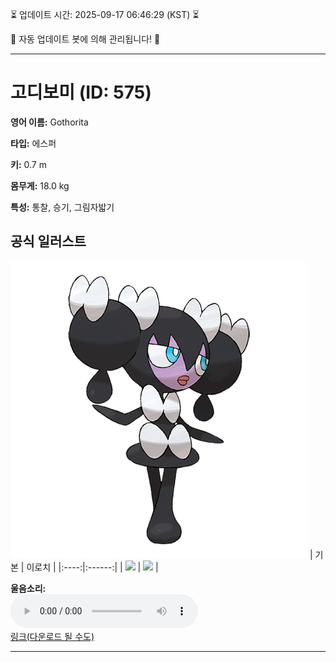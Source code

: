 
⏳ 업데이트 시간: 2025-09-17 06:46:29 (KST) ⏳

🤖 자동 업데이트 봇에 의해 관리됩니다! 🤖

---

# 고디보미 (ID: 575)
**영어 이름:** Gothorita

**타입:** 에스퍼

**키:** 0.7 m

**몸무게:** 18.0 kg

**특성:** 통찰, 승기, 그림자밟기

## 공식 일러스트
![](https://raw.githubusercontent.com/PokeAPI/sprites/master/sprites/pokemon/other/official-artwork/575.png)
| 기본 | 이로치 |
|:----:|:------:|
| <img src="http://play.pokemonshowdown.com/sprites/ani/gothorita.gif" width="200"> | <img src="http://play.pokemonshowdown.com/sprites/ani-shiny/gothorita.gif" width="200"> |

**울음소리:**<br><audio controls src="https://raw.githubusercontent.com/PokeAPI/cries/main/cries/pokemon/latest/575.ogg"></audio><br> [링크(다운로드 될 수도)](https://raw.githubusercontent.com/PokeAPI/cries/main/cries/pokemon/latest/575.ogg)


---
